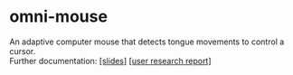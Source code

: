 # omni-mouse
An adaptive computer mouse that detects tongue movements to control a cursor.    
Further documentation: [[slides]](https://docs.google.com/presentation/d/1gqfWp77rRQ_fnIK2S10crAoqV5gvX4WOMWYWn-EFgvU/edit?usp=sharing) [[user research report]](https://docs.google.com/document/d/1HK3PQHsJ8Ys6pttRrG1V9VscqA7xPYf28z5V0fU0UI0/edit?usp=sharing)
